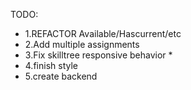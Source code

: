 TODO: 
* 1.REFACTOR Available/Hascurrent/etc 
* 2.Add multiple assignments 
* 3.Fix skilltree responsive behavior * 
* 4.finish style
* 5.create backend
